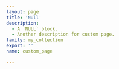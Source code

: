 ```yaml
---
layout: page
title: 'Null'
description:
  - A `NULL` block.
  - Another description for custom page.
family: my_collection
export: ''
name: custom_page

---
```



